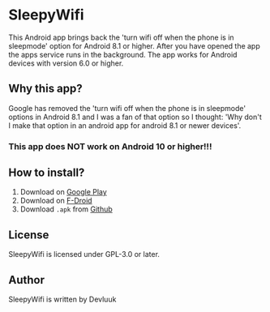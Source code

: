 # SleepyWifi
This Android app brings back the 'turn wifi off when the phone is in sleepmode' option for Android 8.1 or higher.
After you have opened the app the apps service runs in the background. The app works for Android devices with version 6.0 or higher.

## Why this app?
Google has removed the 'turn wifi off when the phone is in sleepmode' options in Android 8.1 and I was a fan of that option so I thought: 'Why don't I make that option in an android app for android 8.1 or newer devices'.

### This app does NOT work on Android 10 or higher!!!

## How to install?
 1. Download on [Google Play](https://play.google.com/store/apps/details?id=nl.devluuk.sleepywifi)
 2. Download on [F-Droid](https://f-droid.org/packages/nl.devluuk.sleepywifi/)
 2. Download `.apk` from [Github](https://github.com/DevLuuk/SleepyWifi/releases)

## License
SleepyWifi is licensed under GPL-3.0 or later.

## Author
SleepyWifi is written by Devluuk
